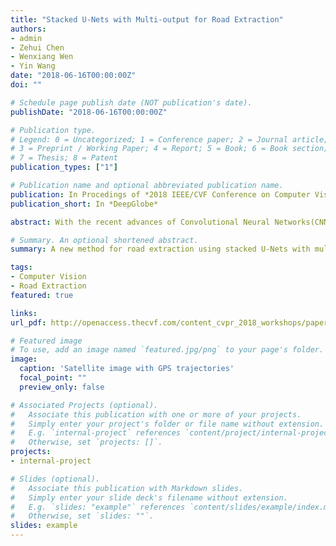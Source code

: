 ```yaml
---
title: "Stacked U-Nets with Multi-output for Road Extraction"
authors:
- admin
- Zehui Chen
- Wenxiang Wen
- Yin Wang
date: "2018-06-16T00:00:00Z"
doi: ""

# Schedule page publish date (NOT publication's date).
publishDate: "2018-06-16T00:00:00Z"

# Publication type.
# Legend: 0 = Uncategorized; 1 = Conference paper; 2 = Journal article;
# 3 = Preprint / Working Paper; 4 = Report; 5 = Book; 6 = Book section;
# 7 = Thesis; 8 = Patent
publication_types: ["1"]

# Publication name and optional abbreviated publication name.
publication: In Procedings of *2018 IEEE/CVF Conference on Computer Vision and Pattern Recognition Workshops (CVPRW) 2018*
publication_short: In *DeepGlobe*

abstract: With the recent advances of Convolutional Neural Networks(CNN) in computer vision, there have been rapid progresses in extracting roads and other features from satellite imagery for mapping and other purposes. In this paper, we propose a new method for road extraction using stacked U-Nets with multiple output. A hybrid loss function is used to address the problem of unbalanced classes of training data. Post-processing methods, including road map vectorization and shortest path search with hierarchical thresholds, help improve recall. The overall improvement of mean IoU compared to the vanilla VGG network is more than 20%.

# Summary. An optional shortened abstract.
summary: A new method for road extraction using stacked U-Nets with multiple output, hybrid loss function used to address the problem of unbalanced classes of training data, and post-processing methods to bridge prediction gaps.

tags:
- Computer Vision
- Road Extraction
featured: true

links:
url_pdf: http://openaccess.thecvf.com/content_cvpr_2018_workshops/papers/w4/Sun_Stacked_U-Nets_With_CVPR_2018_paper.pdf

# Featured image
# To use, add an image named `featured.jpg/png` to your page's folder. 
image:
  caption: 'Satellite image with GPS trajectories'
  focal_point: ""
  preview_only: false

# Associated Projects (optional).
#   Associate this publication with one or more of your projects.
#   Simply enter your project's folder or file name without extension.
#   E.g. `internal-project` references `content/project/internal-project/index.md`.
#   Otherwise, set `projects: []`.
projects:
- internal-project

# Slides (optional).
#   Associate this publication with Markdown slides.
#   Simply enter your slide deck's filename without extension.
#   E.g. `slides: "example"` references `content/slides/example/index.md`.
#   Otherwise, set `slides: ""`.
slides: example
---
```


